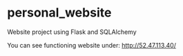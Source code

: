 # personal_website
Website project using Flask and SQLAlchemy

You can see functioning website under: http://52.47.113.40/
